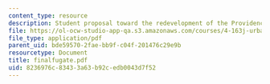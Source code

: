 ```yaml
---
content_type: resource
description: Student proposal toward the redevelopment of the Providence waterfront.
file: https://ol-ocw-studio-app-qa.s3.amazonaws.com/courses/4-163j-urban-design-studio-providence-spring-2005/8236976c83433a63b92cedb0043d7f52_finalfugate.pdf
file_type: application/pdf
parent_uid: bde59570-2fae-bb9f-c04f-201476c29e9b
resourcetype: Document
title: finalfugate.pdf
uid: 8236976c-8343-3a63-b92c-edb0043d7f52
---
```

